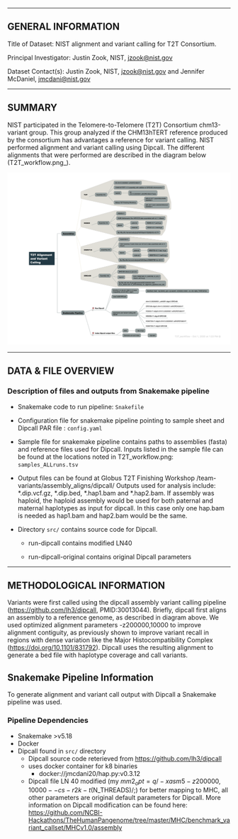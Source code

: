 -------------------
GENERAL INFORMATION
-------------------

Title of Dataset: NIST alignment and variant calling for T2T Consortium.

Principal Investigator: Justin Zook, NIST, jzook@nist.gov

Dataset Contact(s): Justin Zook, NIST, jzook@nist.gov and Jennifer McDaniel, jmcdani@nist.gov

--------------------------
SUMMARY
--------------------------

NIST participated in the Telomere-to-Telomere (T2T) Consortium chm13-variant group. 
This group analyzed if the CHM13hTERT reference produced by the consortium has advantages 
a reference for variant calling.  NIST performed alignment and variant calling using Dipcall. 
The different alignments that were performed are described in the diagram below (T2T_workflow.png_). 

![Benchmarking Summary](T2T_workflow.png)

--------------------
DATA & FILE OVERVIEW
--------------------
### Description of files and outputs from Snakemake pipeline

- Snakemake code to run pipeline: `Snakefile`

- Configuration file for snakemake pipeline pointing to sample sheet and Dipcall PAR file : `config.yaml`

- Sample file for snakemake pipeline contains paths to assemblies (fasta) and  reference files used for Dipcall. Inputs listed in the sample file can be found at the locations noted in T2T_workflow.png: `samples_ALLruns.tsv`

- Output files can be found at Globus T2T Finishing Workshop /team-variants/assembly_aligns/dipcall/  Outputs used for analysis include: *.dip.vcf.gz, *.dip.bed, *.hap1.bam and *.hap2.bam. If assembly was haploid, the haploid assembly would be used for both paternal and maternal haplotypes as input for dipcall. In this case only one hap.bam is needed as hap1.bam and hap2.bam would be the same. 

- Directory `src/` contains source code for Dipcall.

	- run-dipcall contains modified LN40
	
	- run-dipcall-original contains original Dipcall parameters

--------------------------
METHODOLOGICAL INFORMATION
--------------------------
Variants were first called using the dipcall assembly variant calling pipeline (https://github.com/lh3/dipcall, PMID:30013044). Briefly, dipcall first aligns an assembly to a reference genome, as described in diagram above. We used optimized alignment parameters -z200000,10000 to improve alignment contiguity, as previously shown to improve variant recall in regions with dense variation like the Major Histocompatibility Complex (https://doi.org/10.1101/831792). Dipcall uses the resulting alignment to generate a bed file with haplotype coverage and call variants.

## Snakemake Pipeline Information

To generate alignment and variant call output with Dipcall a Snakemake pipeline was used. 

### Pipeline Dependencies
- Snakemake >v5.18
- Docker
- Dipcall found in `src/` directory
  - Dipcall source code reterieved from https://github.com/lh3/dipcall
  - uses docker container for k8 binaries
  	- docker://jmcdani20/hap.py:v0.3.12 
  - Dipcall file LN 40 modified (my $mm2_opt = q/-xasm5 -z200000,10000 --cs -r2k -t$(N_THREADS)/;) 
    for better mapping to MHC, all other parameters are original default parameters for Dipcall.
    More information on Dipcall modification can be found here: https://github.com/NCBI-Hackathons/TheHumanPangenome/tree/master/MHC/benchmark_variant_callset/MHCv1.0/assembly
